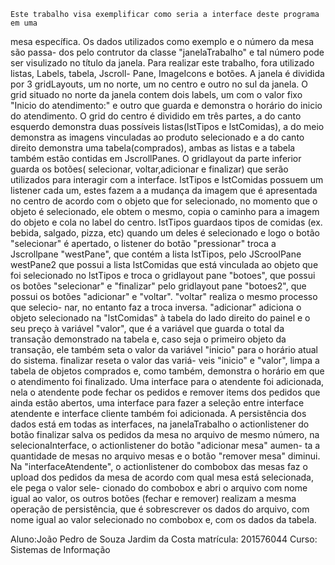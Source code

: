     Este trabalho visa exemplificar como seria a interface deste programa em uma
mesa específica. Os dados utilizados como exemplo e o número da mesa são passa-
dos pelo contrutor da classe "janelaTrabalho" e tal número pode ser visulizado 
no título da janela. 
    Para realizar este trabalho, fora utilizado listas, Labels, tabela, Jscroll-
Pane, ImageIcons e botões. A janela é dividida por 3 gridLayouts, um no norte, 
um no centro e outro no sul da janela. O grid situado no norte da janela contem 
dois labels, um com o valor fixo "Inicio do atendimento:" e outro que guarda e 
demonstra o horário do inicio do atendimento. O grid do centro é dividido em 
três partes, a do canto esquerdo demonstra duas possíveis listas(lstTipos e 
lstComidas), a do meio demonstra as imagens vinculadas ao produto selecionado e 
a do canto direito demonstra uma tabela(comprados), ambas as listas e a tabela 
também estão contidas em JscrollPanes. O gridlayout da parte inferior guarda os 
botões( selecionar, voltar,adicionar e finalizar) que serão utilizados para 
interagir com a interface. lstTipos e lstComidas possuem um listener cada um, 
estes fazem a a mudança da imagem que é apresentada no centro de acordo com o 
objeto que for selecionado, no momento que o objeto é selecionado, ele obtem o 
mesmo, copia o caminho para a imagem do objeto e cola no label do centro. 
lstTipos guardaos tipos de comidas (ex. bebida, salgado, pizza, etc) quando um 
deles é selecionado e logo o botão "selecionar" é apertado, o listener do botão 
"pressionar" troca a Jscrollpane "westPane", que contém a lista lstTipos, pelo 
JScroolPane westPane2 que possui a lista lstComidas que está vinculada ao objeto
 que foi selecionado no lstTipos e troca o gridlayout pane "botoes", que possui 
os botões "selecionar" e "finalizar" pelo gridlayout pane "botoes2", que possui 
os botões "adicionar" e "voltar". "voltar" realiza o mesmo processo que selecio-
nar, no entanto faz a troca inversa. "adicionar" adiciona o objeto selecionado 
na "lstComidas" à tabela do lado direito do painel e o seu preço à variável 
"valor", que é a variável que guarda o total da transação demonstrado na tabela 
e, caso seja o primeiro objeto da transação, ele também seta o valor da variável
 "inicio" para o horário atual do sistema. finalizar reseta o valor das variá-
veis "inicio" e "valor", limpa a tabela de objetos comprados  e, como também, 
demonstra o horário em que o atendimento foi finalizado.
    Uma interface para o atendente foi adicionada, nela o atendente pode fechar
os pedidos e remover items dos pedidos que ainda estão abertos, uma interface 
para fazer a seleção entre interface atendente e interface cliente também foi 
adicionada.
    A persistência dos dados está em todas as interfaces, na janelaTrabalho o 
actionlistener do botão finalizar salva os pedidos da mesa no arquivo de mesmo
número, na selecionaInterface, o actionlistener do botão "adicionar mesa" aumen-
ta a quantidade de mesas no arquivo mesas e o botão "remover mesa" diminui. Na 
"interfaceAtendente", o actionlistener do combobox das mesas faz o upload dos
pedidos da mesa de acordo com qual mesa está selecionada, ele pega o valor sele-
cionado do combobox e abri o arquivo com nome igual ao valor, os outros botões
(fechar e remover) realizam a mesma operação de persistência, que é sobrescrever
 os dados do arquivo, com nome igual ao valor selecionado no combobox e, com os
dados da tabela. 

Aluno:João Pedro de Souza Jardim da Costa matrícula: 201576044
 Curso: Sistemas de Informação